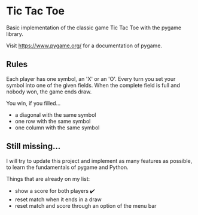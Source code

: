 # Tic Tac Toe
Basic implementation of the classic game Tic Tac Toe with the pygame library.

Visit https://www.pygame.org/ for a documentation of pygame.

## Rules
Each player has one symbol, an 'X' or an 'O'. Every turn you set your symbol into one of the given fields. When the complete field is full and nobody won, the game ends draw.

You win, if you filled...
- a diagonal with the same symbol
- one row with the same symbol
- one column with the same symbol


## Still missing...
I will try to update this project and implement as many features as possible, to learn the fundamentals of pygame and Python. 

Things that are already on my list:
- show a score for both players :heavy_check_mark:
- reset match when it ends in a draw
- reset match and score through an option of the menu bar 